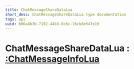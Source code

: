 ```yaml
---
title: ChatMessageShareDataLua
short_desc: ChatMessageShareDataLua type documentation
tags: api
uuid: 606a4b3b-7102-44b3-8c6c-26cb8e54fe19
---
```


# ChatMessageShareDataLua : [:ChatMessageInfoLua](:ChatMessageInfoLua)

